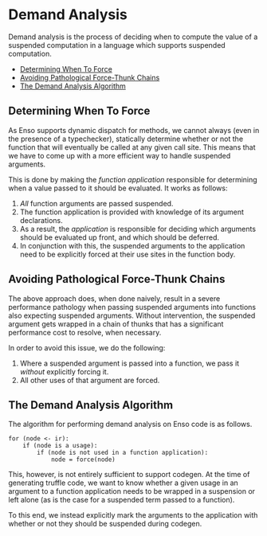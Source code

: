 # Demand Analysis
Demand analysis is the process of deciding when to compute the value of a
suspended computation in a language which supports suspended computation.

<!-- MarkdownTOC levels="2,3" autolink="true" -->

- [Determining When To Force](#determining-when-to-force)
- [Avoiding Pathological Force-Thunk Chains](#avoiding-pathological-force-thunk-chains)
- [The Demand Analysis Algorithm](#the-demand-analysis-algorithm)

<!-- /MarkdownTOC -->

## Determining When To Force
As Enso supports dynamic dispatch for methods, we cannot always (even in the
presence of a typechecker), statically determine whether or not the function 
that will eventually be called at any given call site. This means that we have
to come up with a more efficient way to handle suspended arguments. 

This is done by making the _function application_ responsible for determining
when a value passed to it should be evaluated. It works as follows:

1.  _All_ function arguments are passed suspended.
2.  The function application is provided with knowledge of its argument
    declarations.
3.  As a result, the _application_ is responsible for deciding which arguments
    should be evaluated up front, and which should be deferred.
4.  In conjunction with this, the suspended arguments to the application need to
    be explicitly forced at their use sites in the function body.

## Avoiding Pathological Force-Thunk Chains
The above approach does, when done naively, result in a severe performance
pathology when passing suspended arguments into functions also expecting
suspended arguments. Without intervention, the suspended argument gets wrapped
in a chain of thunks that has a significant performance cost to resolve, when
necessary.

In order to avoid this issue, we do the following:

1.  Where a suspended argument is passed into a function, we pass it _without_
    explicitly forcing it.
2.  All other uses of that argument are forced.

## The Demand Analysis Algorithm
The algorithm for performing demand analysis on Enso code is as follows.

```
for (node <- ir):
    if (node is a usage):
        if (node is not used in a function application):
            node = force(node)
```

This, however, is not entirely sufficient to support codegen. At the time of
generating truffle code, we want to know whether a given usage in an argument to
a function application needs to be wrapped in a suspension or left alone (as is
the case for a suspended term passed to a function).

To this end, we instead explicitly mark the arguments to the application with
whether or not they should be suspended during codegen.
